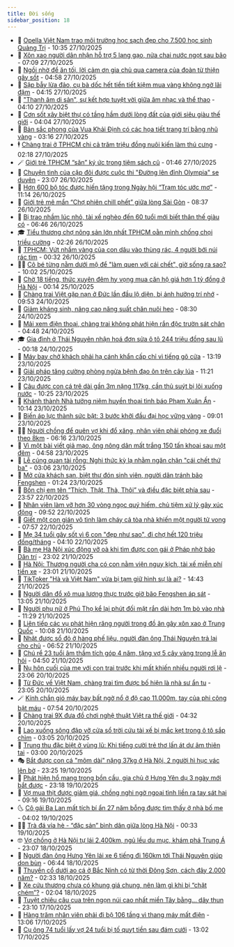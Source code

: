 ```yaml
---
title: Đời sống
sidebar_position: 18
---
```


<!-- dantri-doi-song:START -->
- 🥳 [Opella Việt Nam trao môi trường học sạch đẹp cho 7.500 học sinh Quảng Trị](https://dantri.com.vn/doi-song/opella-viet-nam-trao-moi-truong-hoc-sach-dep-cho-7500-hoc-sinh-quang-tri-20251027160926015.htm) - 10:35 27/10/2025
- 🌁 [Xôn xao người dân nhận hỗ trợ 5 lạng gạo, nửa chai nước ngọt sau bão](https://dantri.com.vn/doi-song/xon-xao-nguoi-dan-nhan-ho-tro-5-lang-gao-nua-chai-nuoc-ngot-sau-bao-20251027134325155.htm) - 07:09 27/10/2025
- 👀 [Ngồi nhờ để ăn tối, lời cảm ơn gia chủ qua camera của đoàn từ thiện gây sốt](https://dantri.com.vn/doi-song/ngoi-nho-de-an-toi-loi-cam-on-gia-chu-qua-camera-cua-doan-tu-thien-gay-sot-20251027113104250.htm) - 04:58 27/10/2025
- 🐻 [Sập bẫy lừa đảo, cụ bà dốc hết tiền tiết kiệm mua vàng không ngờ lãi đậm](https://dantri.com.vn/doi-song/sap-bay-lua-dao-cu-ba-doc-het-tien-tiet-kiem-mua-vang-khong-ngo-lai-dam-20251027094353762.htm) - 04:15 27/10/2025
- 🦅 [&quot;Thanh âm di sản&quot;, sự kết hợp tuyệt vời giữa âm nhạc và thể thao](https://dantri.com.vn/doi-song/thanh-am-di-san-su-ket-hop-tuyet-voi-giua-am-nhac-va-the-thao-20251027102845073.htm) - 04:10 27/10/2025
- 🦩 [Cơn sốt xây biệt thự có tầng hầm dưới lòng đất của giới siêu giàu thế giới](https://dantri.com.vn/doi-song/con-sot-xay-biet-thu-co-tang-ham-duoi-long-dat-cua-gioi-sieu-giau-the-gioi-20251027102459531.htm) - 04:04 27/10/2025
- 🦏 [Bản sắc phong của Vua Khải Định có các họa tiết trang trí bằng nhũ vàng](https://dantri.com.vn/doi-song/ban-sac-phong-cua-vua-khai-dinh-co-cac-hoa-tiet-trang-tri-bang-nhu-vang-20251026163205429.htm) - 03:16 27/10/2025
- 🕴 [Chàng trai ở TPHCM chi cả trăm triệu đồng nuôi kiến làm thú cưng](https://dantri.com.vn/doi-song/chang-trai-o-tphcm-chi-ca-tram-trieu-dong-nuoi-kien-lam-thu-cung-20251026183947214.htm) - 02:18 27/10/2025
- 🪄 [Giới trẻ TPHCM “săn” ký ức trong tiệm sách cũ](https://dantri.com.vn/doi-song/gioi-tre-tphcm-san-ky-uc-trong-tiem-sach-cu-20251027023519677.htm) - 01:46 27/10/2025
- 🚦 [Chuyện tình của cặp đôi được cuộc thi &quot;Đường lên đỉnh Olympia&quot; se duyên](https://dantri.com.vn/doi-song/chuyen-tinh-cua-cap-doi-duoc-cuoc-thi-duong-len-dinh-olympia-se-duyen-20251026065038459.htm) - 23:07 26/10/2025
- 🤔 [Hơn 600 bộ tóc được hiến tặng trong Ngày hội “Trạm tóc ước mơ”](https://dantri.com.vn/doi-song/hon-600-bo-toc-duoc-hien-tang-trong-ngay-hoi-tram-toc-uoc-mo-20251026170220453.htm) - 11:14 26/10/2025
- 🚦 [Giới trẻ mê mẩn “Chợ phiên chill phết” giữa lòng Sài Gòn](https://dantri.com.vn/doi-song/gioi-tre-me-man-cho-phien-chill-phet-giua-long-sai-gon-20251023110749873.htm) - 08:37 26/10/2025
- 🐎 [Bị trao nhầm lúc nhỏ, tài xế nghèo đến 60 tuổi mới biết thân thế giàu có](https://dantri.com.vn/doi-song/bi-trao-nham-luc-nho-tai-xe-ngheo-den-60-tuoi-moi-biet-than-the-giau-co-20251026124638968.htm) - 06:46 26/10/2025
- 🎓 [Tiểu thương chợ nông sản lớn nhất TPHCM oằn mình chống chọi triều cường](https://dantri.com.vn/doi-song/tieu-thuong-cho-nong-san-lon-nhat-tphcm-oan-minh-chong-choi-trieu-cuong-20251025211601688.htm) - 02:26 26/10/2025
- 🐘 [TPHCM: Vứt nhầm vàng của con dâu vào thùng rác, 4 người bới núi rác tìm](https://dantri.com.vn/doi-song/tphcm-vut-nham-vang-cua-con-dau-vao-thung-rac-4-nguoi-boi-nui-rac-tim-20251025223539212.htm) - 00:32 26/10/2025
- 🧑‍🏫 [Cô bé từng nằm dưới mộ để &quot;làm quen với cái chết&quot;, giờ sống ra sao?](https://dantri.com.vn/doi-song/co-be-tung-nam-duoi-mo-de-lam-quen-voi-cai-chet-gio-song-ra-sao-20251025144154759.htm) - 10:02 25/10/2025
- 🦒 [Chờ 18 tiếng, thức xuyên đêm hy vọng mua căn hộ giá hơn 1 tỷ đồng ở Hà Nội](https://dantri.com.vn/doi-song/cho-18-tieng-thuc-xuyen-dem-hy-vong-mua-can-ho-gia-hon-1-ty-dong-o-ha-noi-20251025010245617.htm) - 00:14 25/10/2025
- 🧰 [Chàng trai Việt gặp nạn ở Đức lần đầu lộ diện, bị ảnh hưởng trí nhớ](https://dantri.com.vn/doi-song/chang-trai-viet-gap-nan-o-duc-lan-dau-lo-dien-bi-anh-huong-tri-nho-20251024153107970.htm) - 09:53 24/10/2025
- 🧐 [Giảm kháng sinh, nâng cao năng suất chăn nuôi heo](https://dantri.com.vn/doi-song/giam-khang-sinh-nang-cao-nang-suat-chan-nuoi-heo-20251024150657976.htm) - 08:30 24/10/2025
- 🌮 [Mải xem điện thoại, chàng trai không phát hiện rắn độc trườn sát chân](https://dantri.com.vn/doi-song/mai-xem-dien-thoai-chang-trai-khong-phat-hien-ran-doc-truon-sat-chan-20251024090742920.htm) - 04:48 24/10/2025
- 🎓 [Gia đình ở Thái Nguyên nhận hoá đơn sửa ô tô 244 triệu đồng sau lũ](https://dantri.com.vn/doi-song/gia-dinh-o-thai-nguyen-nhan-hoa-don-sua-o-to-244-trieu-dong-sau-lu-20251022233251582.htm) - 00:18 24/10/2025
- 🚀 [Máy bay chở khách phải hạ cánh khẩn cấp chỉ vì tiếng gõ cửa](https://dantri.com.vn/doi-song/may-bay-cho-khach-phai-ha-canh-khan-cap-chi-vi-tieng-go-cua-20251023181351253.htm) - 13:19 23/10/2025
- 🤖 [Giải pháp tăng cường phòng ngừa bệnh đạo ôn trên cây lúa](https://dantri.com.vn/doi-song/giai-phap-tang-cuong-phong-ngua-benh-dao-on-tren-cay-lua-20251023175312544.htm) - 11:21 23/10/2025
- 🤩 [Câu được con cá trê dài gần 3m nặng 117kg, cần thủ suýt bị lôi xuống nước](https://dantri.com.vn/doi-song/cau-duoc-con-ca-tre-dai-gan-3m-nang-117kg-can-thu-suyt-bi-loi-xuong-nuoc-20251023170339541.htm) - 10:25 23/10/2025
- 👹 [Khánh thành Nhà tưởng niệm huyền thoại tình báo Phạm Xuân Ẩn](https://dantri.com.vn/doi-song/khanh-thanh-nha-tuong-niem-huyen-thoai-tinh-bao-pham-xuan-an-20251023154345560.htm) - 10:14 23/10/2025
- 🦩 [Biến áp lực thành sức bật: 3 bước khởi đầu đại học vững vàng](https://dantri.com.vn/doi-song/bien-ap-luc-thanh-suc-bat-3-buoc-khoi-dau-dai-hoc-vung-vang-20251023153129326.htm) - 09:01 23/10/2025
- 🧑‍🏫 [Người chồng để quên vợ khi đổ xăng, nhân viên phải phóng xe đuổi theo 8km](https://dantri.com.vn/doi-song/nguoi-chong-de-quen-vo-khi-do-xang-nhan-vien-phai-phong-xe-duoi-theo-8km-20251023130511872.htm) - 06:16 23/10/2025
- 🌈 [Vì một bài viết giả mạo, ông nông dân mất trắng 150 tấn khoai sau một đêm](https://dantri.com.vn/doi-song/vi-mot-bai-viet-gia-mao-ong-nong-dan-mat-trang-150-tan-khoai-sau-mot-dem-20251023114344883.htm) - 04:58 23/10/2025
- 💃 [Lễ cúng quan tài rỗng: Nghi thức kỳ lạ nhằm ngăn chặn &quot;cái chết thứ ba&quot;](https://dantri.com.vn/doi-song/le-cung-quan-tai-rong-nghi-thuc-ky-la-nham-ngan-chan-cai-chet-thu-ba-20251022215000795.htm) - 03:06 23/10/2025
- 💂 [Mở cửa khách sạn, biệt thự đón sinh viên, người dân tránh bão Fengshen](https://dantri.com.vn/doi-song/mo-cua-khach-san-biet-thu-don-sinh-vien-nguoi-dan-tranh-bao-fengshen-20251022205648966.htm) - 01:24 23/10/2025
- 🦏 [Bốn chị em tên “Thích, Thật, Thà, Thôi” và điều đặc biệt phía sau](https://dantri.com.vn/doi-song/bon-chi-em-ten-thich-that-tha-thoi-va-dieu-dac-biet-phia-sau-20251022223157455.htm) - 23:57 22/10/2025
- 🤡 [Nhân viên làm vỡ hơn 30 vòng ngọc quý hiếm, chủ tiệm xử lý gây xúc động](https://dantri.com.vn/doi-song/nhan-vien-lam-vo-hon-30-vong-ngoc-quy-hiem-chu-tiem-xu-ly-gay-xuc-dong-20251022154624341.htm) - 09:52 22/10/2025
- 🫶 [Giết một con gián vô tình làm cháy cả tòa nhà khiến một người tử vong](https://dantri.com.vn/doi-song/giet-mot-con-gian-vo-tinh-lam-chay-ca-toa-nha-khien-mot-nguoi-tu-vong-20251022125726607.htm) - 07:57 22/10/2025
- 💪 [Mẹ 34 tuổi gây sốt vì 6 con &quot;đẹp như sao&quot;, đi chợ hết 120 triệu đồng/tháng](https://dantri.com.vn/doi-song/me-34-tuoi-gay-sot-vi-6-con-dep-nhu-sao-di-cho-het-120-trieu-dongthang-20251022011932995.htm) - 04:10 22/10/2025
- 🦅 [Bà mẹ Hà Nội xúc động vỡ oà khi tìm được con gái ở Pháp nhờ báo Dân trí](https://dantri.com.vn/doi-song/ba-me-ha-noi-xuc-dong-vo-oa-khi-tim-duoc-con-gai-o-phap-nho-bao-dan-tri-20251020224141948.htm) - 23:02 21/10/2025
- 🧠 [Hà Nội: Thương người cha có con nằm viện nguy kịch, tài xế miễn phí tiền xe](https://dantri.com.vn/doi-song/ha-noi-thuong-nguoi-cha-co-con-nam-vien-nguy-kich-tai-xe-mien-phi-tien-xe-20251021183945851.htm) - 23:01 21/10/2025
- 🦅 [TikToker &quot;Hà và Việt Nam&quot; vừa bị tạm giữ hình sự là ai?](https://dantri.com.vn/doi-song/tiktoker-ha-va-viet-nam-vua-bi-tam-giu-hinh-su-la-ai-20251021211336488.htm) - 14:43 21/10/2025
- 💪 [Người dân đổ xô mua lương thực trước giờ bão Fengshen áp sát](https://dantri.com.vn/doi-song/nguoi-dan-do-xo-mua-luong-thuc-truoc-gio-bao-fengshen-ap-sat-20251021192819404.htm) - 13:05 21/10/2025
- 🧐 [Người phụ nữ ở Phú Thọ kể lại phút đối mặt rắn dài hơn 1m bò vào nhà](https://dantri.com.vn/doi-song/nguoi-phu-nu-o-phu-tho-ke-lai-phut-doi-mat-ran-dai-hon-1m-bo-vao-nha-20251021170324232.htm) - 11:29 21/10/2025
- 👀 [Liên tiếp các vụ phát hiện răng người trong đồ ăn gây xôn xao ở Trung Quốc](https://dantri.com.vn/doi-song/lien-tiep-cac-vu-phat-hien-rang-nguoi-trong-do-an-gay-xon-xao-o-trung-quoc-20251021165352951.htm) - 10:08 21/10/2025
- 🎉 [Nhặt được sổ đỏ ở hàng phế liệu, người đàn ông Thái Nguyên trả lại cho chủ](https://dantri.com.vn/doi-song/nhat-duoc-so-do-o-hang-phe-lieu-nguoi-dan-ong-thai-nguyen-tra-lai-cho-chu-20251021082733081.htm) - 06:52 21/10/2025
- 💂 [Chú rể 23 tuổi âm thầm tích góp 4 năm, tặng vợ 5 cây vàng trong lễ ăn hỏi](https://dantri.com.vn/doi-song/chu-re-23-tuoi-am-tham-tich-gop-4-nam-tang-vo-5-cay-vang-trong-le-an-hoi-20251021110331084.htm) - 04:50 21/10/2025
- 🚀 [Nụ hôn cuối của mẹ với con trai trước khi mất khiến nhiều người rơi lệ](https://dantri.com.vn/doi-song/nu-hon-cuoi-cua-me-voi-con-trai-truoc-khi-mat-khien-nhieu-nguoi-roi-le-20251020011036763.htm) - 23:06 20/10/2025
- 👹 [Từ Đức về Việt Nam, chàng trai tìm được bố hiện là nhà sư ẩn tu](https://dantri.com.vn/doi-song/tu-duc-ve-viet-nam-chang-trai-tim-duoc-bo-hien-la-nha-su-an-tu-20251020134808854.htm) - 23:05 20/10/2025
- 🪄 [Kính chắn gió máy bay bất ngờ nổ ở độ cao 11.000m, tay của phi công bật máu](https://dantri.com.vn/doi-song/kinh-chan-gio-may-bay-bat-ngo-no-o-do-cao-11000m-tay-cua-phi-cong-bat-mau-20251020144449765.htm) - 07:54 20/10/2025
- 🌁 [Chàng trai 9X đưa đồ chơi nghệ thuật Việt ra thế giới](https://dantri.com.vn/doi-song/chang-trai-9x-dua-do-choi-nghe-thuat-viet-ra-the-gioi-20250921210839974.htm) - 04:32 20/10/2025
- 🌋 [Lao xuống sông đập vỡ cửa sổ trời cứu tài xế bị mắc kẹt trong ô tô sắp chìm](https://dantri.com.vn/doi-song/lao-xuong-song-dap-vo-cua-so-troi-cuu-tai-xe-bi-mac-ket-trong-o-to-sap-chim-20251019170654963.htm) - 03:05 20/10/2025
- 🦆 [Trung thu đặc biệt ở vùng lũ: Khi tiếng cười trẻ thơ lấn át dư âm thiên tai](https://dantri.com.vn/doi-song/trung-thu-dac-biet-o-vung-lu-khi-tieng-cuoi-tre-tho-lan-at-du-am-thien-tai-20251019175456477.htm) - 03:00 20/10/2025
- 🎭 [Bắt được con cá &quot;mõm dài&quot; nặng 37kg ở Hà Nội, 2 người hì hục vác lên bờ](https://dantri.com.vn/doi-song/bat-duoc-con-ca-mom-dai-nang-37kg-o-ha-noi-2-nguoi-hi-huc-vac-len-bo-20251019202501555.htm) - 23:25 19/10/2025
- 🤡 [Phát hiện hổ mang trong bồn cầu, gia chủ ở Hưng Yên dụ 3 ngày mới bắt được](https://dantri.com.vn/doi-song/phat-hien-ho-mang-trong-bon-cau-gia-chu-o-hung-yen-du-3-ngay-moi-bat-duoc-20251019154414735.htm) - 23:18 19/10/2025
- 🦩 [Vợ mua thịt được giảm giá, chồng nghi ngờ ngoại tình liền ra tay sát hại](https://dantri.com.vn/doi-song/vo-mua-thit-duoc-giam-gia-chong-nghi-ngo-ngoai-tinh-lien-ra-tay-sat-hai-20251019104822641.htm) - 09:16 19/10/2025
- 🌜 [Cô gái Ba Lan mất tích bí ẩn 27 năm bỗng được tìm thấy ở nhà bố mẹ](https://dantri.com.vn/doi-song/co-gai-ba-lan-mat-tich-bi-an-27-nam-bong-duoc-tim-thay-o-nha-bo-me-20251019083129971.htm) - 04:02 19/10/2025
- 🧑‍🏫 [Trà đá vỉa hè - “đặc sản” bình dân giữa lòng Hà Nội](https://dantri.com.vn/doi-song/tra-da-via-he-dac-san-binh-dan-giua-long-ha-noi-20251005143205269.htm) - 00:33 19/10/2025
- 🤓 [Vợ chồng ở Hà Nội tự lái 2.400km, ngủ lều du mục, khám phá Trung Á](https://dantri.com.vn/doi-song/vo-chong-o-ha-noi-tu-lai-2400km-ngu-leu-du-muc-kham-pha-trung-a-20251015170620457.htm) - 23:07 18/10/2025
- 🤗 [Người đàn ông Hưng Yên lái xe 6 tiếng đi 160km tới Thái Nguyên giúp dọn bùn](https://dantri.com.vn/doi-song/nguoi-dan-ong-hung-yen-lai-xe-6-tieng-di-160km-toi-thai-nguyen-giup-don-bun-20251018130725239.htm) - 06:44 18/10/2025
- 🦒 [Thuyền cổ dưới ao cá ở Bắc Ninh có từ thời Đông Sơn, cách đây 2.000 năm?](https://dantri.com.vn/doi-song/thuyen-co-duoi-ao-ca-o-bac-ninh-co-tu-thoi-dong-son-cach-day-2000-nam-20251017224942179.htm) - 02:33 18/10/2025
- 💂 [Xe cứu thương chưa có khung giá chung, nên làm gì khi bị “chặt chém”?](https://dantri.com.vn/doi-song/xe-cuu-thuong-chua-co-khung-gia-chung-nen-lam-gi-khi-bi-chat-chem-20251017231820387.htm) - 02:04 18/10/2025
- 🚀 [Tuyệt chiêu câu cua trên ngọn núi cao nhất miền Tây bằng... dây thun](https://dantri.com.vn/doi-song/tuyet-chieu-cau-cua-tren-ngon-nui-cao-nhat-mien-tay-bang-day-thun-20251017092021730.htm) - 23:10 17/10/2025
- 🐲 [Hàng trăm nhân viên phải đi bộ 106 tầng vì thang máy mất điện](https://dantri.com.vn/doi-song/hang-tram-nhan-vien-phai-di-bo-106-tang-vi-thang-may-mat-dien-20251017195142427.htm) - 13:06 17/10/2025
- 🎡 [Cụ ông 74 tuổi lấy vợ 24 tuổi bị tố quỵt tiền sau đám cưới](https://dantri.com.vn/doi-song/cu-ong-74-tuoi-lay-vo-24-tuoi-bi-to-quyt-tien-sau-dam-cuoi-20251017184045696.htm) - 13:02 17/10/2025<!-- dantri-doi-song:END -->
